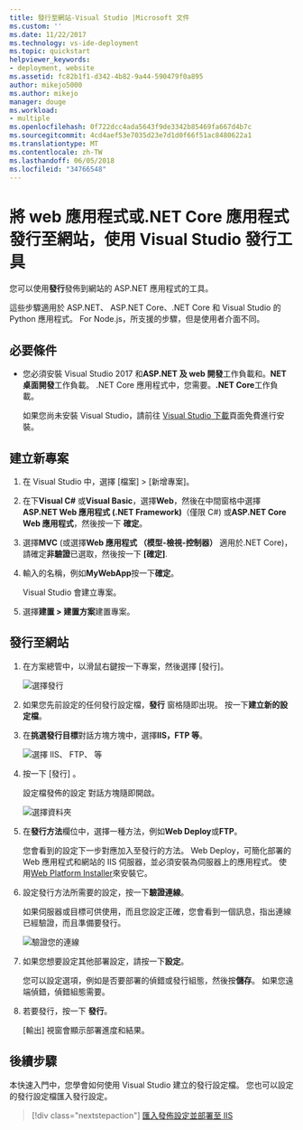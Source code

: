 ```yaml
---
title: 發行至網站-Visual Studio |Microsoft 文件
ms.custom: ''
ms.date: 11/22/2017
ms.technology: vs-ide-deployment
ms.topic: quickstart
helpviewer_keywords:
- deployment, website
ms.assetid: fc82b1f1-d342-4b82-9a44-590479f0a895
author: mikejo5000
ms.author: mikejo
manager: douge
ms.workload:
- multiple
ms.openlocfilehash: 0f722dcc4ada5643f9de3342b85469fa667d4b7c
ms.sourcegitcommit: 4cd4aef53e7035d23e7d1d0f66f51ac8480622a1
ms.translationtype: MT
ms.contentlocale: zh-TW
ms.lasthandoff: 06/05/2018
ms.locfileid: "34766548"
---
```

# <a name="publish-a-web-app-or-a-net-core-app-to-a-web-site-using-the-visual-studio-publish-tool"></a>將 web 應用程式或.NET Core 應用程式發行至網站，使用 Visual Studio 發行工具

您可以使用**發行**發佈到網站的 ASP.NET 應用程式的工具。

這些步驟適用於 ASP.NET、 ASP.NET Core、.NET Core 和 Visual Studio 的 Python 應用程式。 For Node.js，所支援的步驟，但是使用者介面不同。

## <a name="prerequisites"></a>必要條件

* 您必須安裝 Visual Studio 2017 和**ASP.NET 及 web 開發**工作負載和。**NET 桌面開發**工作負載。 .NET Core 應用程式中，您需要。**.NET Core**工作負載。

    如果您尚未安裝 Visual Studio，請前往 [Visual Studio 下載](https://www.visualstudio.com/downloads/?utm_medium=microsoft&utm_source=docs.microsoft.com&utm_campaign=button+cta&utm_content=download+vs2017)頁面免費進行安裝。

## <a name="create-a-new-project"></a>建立新專案 

1. 在 Visual Studio 中，選擇 [檔案] > [新增專案]。

1. 在下**Visual C#** 或**Visual Basic**，選擇**Web**，然後在中間窗格中選擇  **ASP.NET Web 應用程式 (.NET Framework)**（僅限 C#) 或**ASP.NET Core Web 應用程式**，然後按一下 **確定**。

1. 選擇**MVC** (或選擇**Web 應用程式 （模型-檢視-控制器）** 適用於.NET Core)，請確定**非驗證**已選取，然後按一下 **[確定]**.

1. 輸入的名稱，例如**MyWebApp**按一下**確定**。

    Visual Studio 會建立專案。

1. 選擇**建置 > 建置方案**建置專案。

## <a name="publish-to-a-web-site"></a>發行至網站

1. 在方案總管中，以滑鼠右鍵按一下專案，然後選擇 [發行]。

    ![選擇發行](../deployment/media/quickstart-publish-aspnet.png "選擇發行")

1. 如果您先前設定的任何發行設定檔，**發行** 窗格隨即出現。 按一下**建立新的設定檔**。

1. 在**挑選發行目標**對話方塊方塊中，選擇**IIS，FTP 等**。

    ![選擇 IIS、 FTP、 等](../deployment/media/quickstart-publish-iis-ftp.png "選擇 IIS、 FTP 和其他內容。")

1. 按一下 [發行] 。

    設定檔發佈的設定 對話方塊隨即開啟。

    ![選擇資料夾](../deployment/media/quickstart-publish-settings-web.png "選擇資料夾")

1. 在**發行方法**欄位中，選擇一種方法，例如**Web Deploy**或**FTP**。

    您會看到的設定下一步對應加入至發行的方法。 Web Deploy，可簡化部署的 Web 應用程式和網站的 IIS 伺服器，並必須安裝為伺服器上的應用程式。 使用[Web Platform Installer](https://www.microsoft.com/web/downloads/platform.aspx)來安裝它。

1. 設定發行方法所需要的設定，按一下**驗證連線**。

    如果伺服器或目標可供使用，而且您設定正確，您會看到一個訊息，指出連線已經驗證，而且準備要發行。

    ![驗證您的連線](../deployment/media/quickstart-publish-web-deploy.png "驗證您的連線")

1. 如果您想要設定其他部署設定，請按一下**設定**。

    您可以設定選項，例如是否要部署的偵錯或發行組態，然後按**儲存**。 如果您遠端偵錯，偵錯組態需要。

1. 若要發行，按一下 **發行**。

    [輸出] 視窗會顯示部署進度和結果。

## <a name="next-steps"></a>後續步驟

本快速入門中，您學會如何使用 Visual Studio 建立的發行設定檔。 您也可以設定的發行設定檔匯入發行設定。

> [!div class="nextstepaction"]
> [匯入發佈設定並部署至 IIS](tutorial-import-publish-settings-iis.md)
